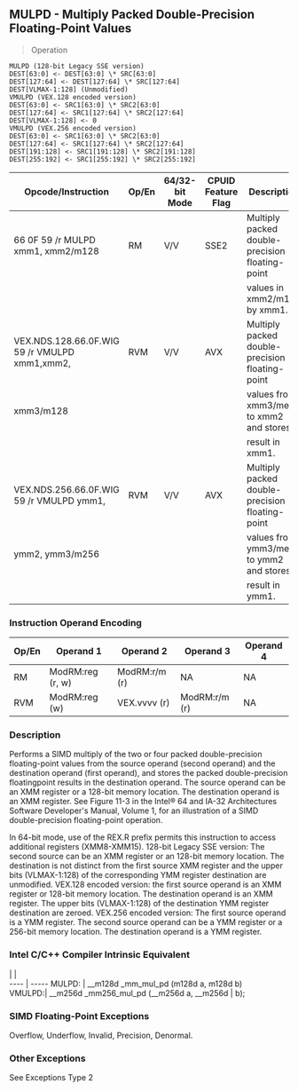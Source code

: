## MULPD - Multiply Packed Double-Precision Floating-Point Values

> Operation

``` slim
MULPD (128-bit Legacy SSE version)
DEST[63:0] <- DEST[63:0] \* SRC[63:0]
DEST[127:64] <- DEST[127:64] \* SRC[127:64]
DEST[VLMAX-1:128] (Unmodified)
VMULPD (VEX.128 encoded version)
DEST[63:0] <- SRC1[63:0] \* SRC2[63:0]
DEST[127:64] <- SRC1[127:64] \* SRC2[127:64]
DEST[VLMAX-1:128] <- 0
VMULPD (VEX.256 encoded version)
DEST[63:0] <- SRC1[63:0] \* SRC2[63:0]
DEST[127:64] <- SRC1[127:64] \* SRC2[127:64]
DEST[191:128] <- SRC1[191:128] \* SRC2[191:128]
DEST[255:192] <- SRC1[255:192] \* SRC2[255:192]

```

 Opcode/Instruction                           | Op/En| 64/32-bit Mode| CPUID Feature Flag| Description                                    
 ---  | --- | --- | --- | ---
 66 0F 59 /r MULPD xmm1, xmm2/m128            | RM   | V/V           | SSE2              | Multiply packed double-precision floating-point
                                              |      |               |                   | values in xmm2/m128 by xmm1.                   
 VEX.NDS.128.66.0F.WIG 59 /r VMULPD xmm1,xmm2,| RVM  | V/V           | AVX               | Multiply packed double-precision floating-point
 xmm3/m128                                    |      |               |                   | values from xmm3/mem to xmm2 and stores        
                                              |      |               |                   | result in xmm1.                                
 VEX.NDS.256.66.0F.WIG 59 /r VMULPD ymm1,     | RVM  | V/V           | AVX               | Multiply packed double-precision floating-point
 ymm2, ymm3/m256                              |      |               |                   | values from ymm3/mem to ymm2 and stores        
                                              |      |               |                   | result in ymm1.                                

### Instruction Operand Encoding
 Op/En| Operand 1       | Operand 2    | Operand 3    | Operand 4
 ---  | --- | --- | --- | ---
 RM   | ModRM:reg (r, w)| ModRM:r/m (r)| NA           | NA       
 RVM  | ModRM:reg (w)   | VEX.vvvv (r) | ModRM:r/m (r)| NA       

### Description
Performs a SIMD multiply of the two or four packed double-precision floating-point
values from the source operand (second operand) and the destination operand
(first operand), and stores the packed double-precision floatingpoint results
in the destination operand. The source operand can be an XMM register or a 128-bit
memory location. The destination operand is an XMM register. See Figure 11-3
in the Intel® 64 and IA-32 Architectures Software Developer's Manual, Volume
1, for an illustration of a SIMD double-precision floating-point operation.

In 64-bit mode, use of the REX.R prefix permits this instruction to access additional
registers (XMM8-XMM15). 128-bit Legacy SSE version: The second source can be
an XMM register or an 128-bit memory location. The destination is not distinct
from the first source XMM register and the upper bits (VLMAX-1:128) of the corresponding
YMM register destination are unmodified. VEX.128 encoded version: the first
source operand is an XMM register or 128-bit memory location. The destination
operand is an XMM register. The upper bits (VLMAX-1:128) of the destination
YMM register destination are zeroed. VEX.256 encoded version: The first source
operand is a YMM register. The second source operand can be a YMM register or
a 256-bit memory location. The destination operand is a YMM register.



### Intel C/C++ Compiler Intrinsic Equivalent
   | |  
---- | -----
 MULPD: | __m128d _mm_mul_pd (m128d a, m128d b)    
 VMULPD:| __m256d _mm256_mul_pd (__m256d a, __m256d
        | b);                                      

### SIMD Floating-Point Exceptions
Overflow, Underflow, Invalid, Precision, Denormal.


### Other Exceptions
See Exceptions Type 2
